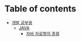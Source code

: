 # Table of contents

* [개발 공부용](README.md)
  * [JAVA](undefined/java/README.md)
    * [자바 자료형의 종류](undefined/java/undefined.md)
